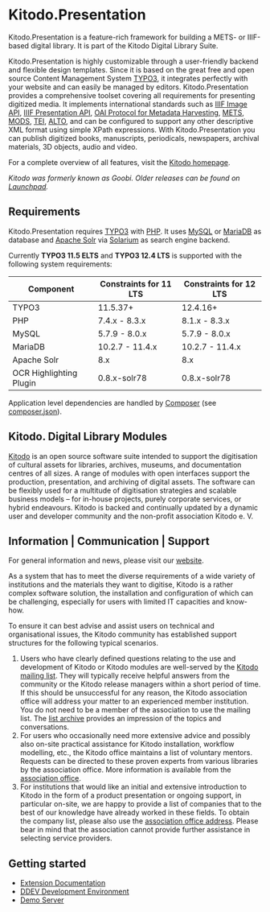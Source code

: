# Kitodo.Presentation

Kitodo.Presentation is a feature-rich framework for building a METS- or IIIF-based digital library. It is part of the Kitodo Digital Library Suite.

Kitodo.Presentation is highly customizable through a user-friendly backend and flexible design templates. Since it is based on the great free and open source Content Management System [TYPO3](https://typo3.org), it integrates perfectly with your website and can easily be managed by editors. Kitodo.Presentation provides a comprehensive toolset covering all requirements for presenting digitized media. It implements international standards such as [IIIF Image API](https://iiif.io/api/image), [IIIF Presentation API](https://iiif.io/api/presentation), [OAI Protocol for Metadata Harvesting](https://www.openarchives.org/OAI/openarchivesprotocol.html), [METS](https://www.loc.gov/standards/mets), [MODS](https://www.loc.gov/standards/mods), [TEI](https://www.tei-c.org), [ALTO](https://www.loc.gov/standards/alto), and can be configured to support any other descriptive XML format using simple XPath expressions. With Kitodo.Presentation you can publish digitized books, manuscripts, periodicals, newspapers, archival materials, 3D objects, audio and video.

For a complete overview of all features, visit the [Kitodo homepage](https://www.kitodo.org/software/kitodopresentation/features).

*Kitodo was formerly known as Goobi. Older releases can be found on [Launchpad](https://launchpad.net/goobi-presentation).*

## Requirements

Kitodo.Presentation requires [TYPO3](https://get.typo3.org) with [PHP](https://www.php.net). It uses [MySQL](https://www.mysql.com) or [MariaDB](https://mariadb.com) as database and [Apache Solr](https://solr.apache.org) via [Solarium](https://www.solarium-project.org) as search engine backend.

Currently **TYPO3 11.5 ELTS** and **TYPO3 12.4 LTS** is supported with the following system requirements:

| Component               | Constraints for 11 LTS | Constraints for 12 LTS |
| ----------------------- | ---------------------- | ---------------------- |
| TYPO3                   | 11.5.37+               | 12.4.16+               |
| PHP                     | 7.4.x - 8.3.x          | 8.1.x - 8.3.x          |
| MySQL                   | 5.7.9 - 8.0.x          | 5.7.9 - 8.0.x          |
| MariaDB                 | 10.2.7 - 11.4.x        | 10.2.7 - 11.4.x        |
| Apache Solr             | 8.x                    | 8.x                    |
| OCR Highlighting Plugin | 0.8.x-solr78           | 0.8.x-solr78           |

Application level dependencies are handled by [Composer](https://getcomposer.org) (see [composer.json](./composer.json)).

## Kitodo. Digital Library Modules

[Kitodo](https://github.com/kitodo) is an open source software suite intended to support the digitisation of cultural assets for libraries, archives, museums, and documentation centres of all sizes. A range of modules with open interfaces support the production, presentation, and archiving of digital assets. The software can be flexibly used for a multitude of digitisation strategies and scalable business models – for in-house projects, purely corporate services, or hybrid endeavours. Kitodo is backed and continually updated by a dynamic user and developer community and the non-profit association Kitodo e. V.

## Information | Communication | Support

For general information and news, please visit our [website](https://www.kitodo.org).

As a system that has to meet the diverse requirements of a wide variety of institutions and the materials they want to digitise, Kitodo is a
rather complex software solution, the installation and configuration of which can be challenging, especially for users with limited IT
capacities and know-how.

To ensure it can best advise and assist users on technical and organisational issues, the Kitodo community has established support structures
for the following typical scenarios.

1. Users who have clearly defined questions relating to the use and development of Kitodo or Kitodo modules are well-served by the
[Kitodo mailing list](https://maillist.slub-dresden.de/mailman3/postorius/lists/kitodo-community.kitodo.org/). They will typically receive
helpful answers from the community or the Kitodo release managers within a short period of time. If this should be unsuccessful
for any reason, the Kitodo association office will address your matter to an experienced member institution. You do not need to
be a member of the association to use the mailing list. The [list archive](https://maillist.slub-dresden.de/mailman3/hyperkitty/list/kitodo-community@kitodo.org/)
provides an impression of the topics and conversations.
2. For users who occasionally need more extensive advice and possibly also on-site practical assistance for Kitodo installation,
workflow modelling, etc., the Kitodo office maintains a list of voluntary mentors. Requests can be directed to these proven experts
from various libraries by the association office. More information is available from the [association office](mailto:contact@kitodo.org).
3. For institutions that would like an initial and extensive introduction to Kitodo in the form of a product presentation or ongoing
support, in particular on-site, we are happy to provide a list of companies that to the best of our knowledge have already worked in these
fields. To obtain the company list, please also use the [association office address](mailto:contact@kitodo.org). Please bear in mind that the
association cannot provide further assistance in selecting service providers.

## Getting started

* [Extension Documentation](https://docs.typo3.org/p/kitodo/presentation/master/en-us/)
* [DDEV Development Environment](https://github.com/kitodo/ddev-kitodo-presentation)
* [Demo Server](https://presentation-demo.kitodo.org/)

